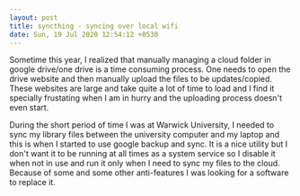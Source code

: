 ```yaml
---
layout: post
title: syncthing - syncing over local wifi
date: Sun, 19 Jul 2020 12:54:12 +0530
---
```


Sometime this year, I realized that manually managing a cloud folder in google drive/one drive is a time consuming process. One needs to open the drive website and then manually upload the files to be updates/copied. These websites are large and take quite a lot of time to load and I find it specially frustating when I am in hurry and the uploading process doesn't even start.

During the short period of time I was at Warwick University, I needed to sync my library files between the university computer and my laptop and this is when I started to use google backup and sync. It is a nice utility but I don't want it to be running at all times as a system service so I disable it when not in use and run it only when I need to sync my files to the cloud. Because of some and some other anti-features I was looking for a software to replace it.
